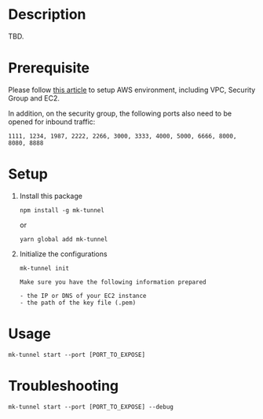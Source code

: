 # Description

  TBD.

# Prerequisite

Please follow [this article](https://faun.pub/setting-up-a-production-environment-using-our-local-development-server-and-aws-f5eea3b5be60) to setup AWS environment, including VPC, Security Group and EC2.

In addition, on the security group, the following ports also need to be opened for inbound traffic:

    1111, 1234, 1987, 2222, 2266, 3000, 3333, 4000, 5000, 6666, 8000, 8080, 8888

# Setup

1. Install this package

    `npm install -g mk-tunnel`

    or

    `yarn global add mk-tunnel`

2. Initialize the configurations

    `mk-tunnel init`

    ```
    Make sure you have the following information prepared

    - the IP or DNS of your EC2 instance
    - the path of the key file (.pem)
    ```

# Usage

`mk-tunnel start --port [PORT_TO_EXPOSE]`

# Troubleshooting

`mk-tunnel start --port [PORT_TO_EXPOSE] --debug`

